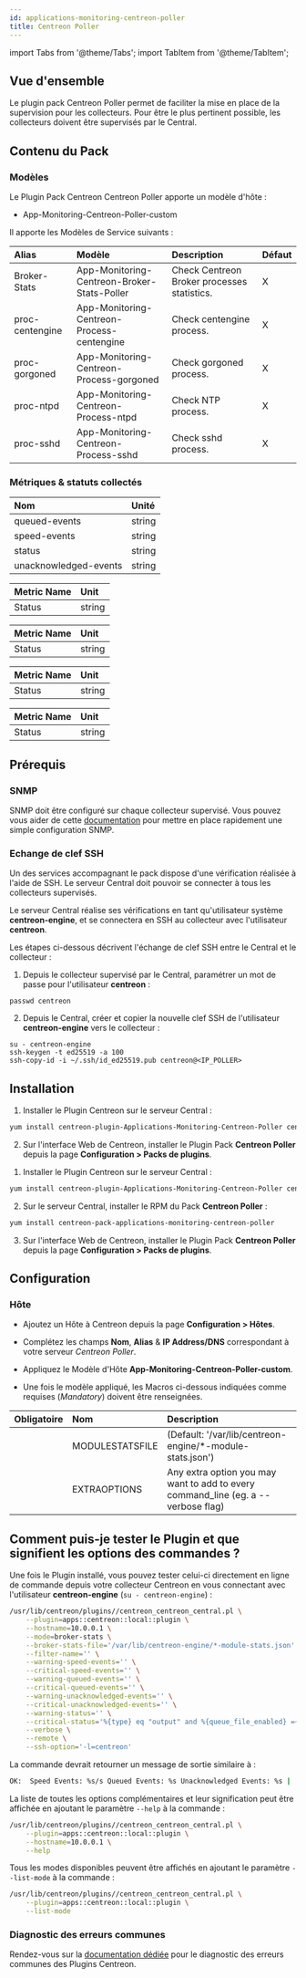 ```yaml
---
id: applications-monitoring-centreon-poller
title: Centreon Poller
---
```

import Tabs from '@theme/Tabs';
import TabItem from '@theme/TabItem';


## Vue d'ensemble

Le plugin pack Centreon Poller permet de faciliter la mise en place de la supervision pour les collecteurs. Pour être le plus pertinent possible, les collecteurs doivent être supervisés par le Central.

## Contenu du Pack

### Modèles

Le Plugin Pack Centreon Centreon Poller apporte un modèle d'hôte :

* App-Monitoring-Centreon-Poller-custom

Il apporte les Modèles de Service suivants :

| Alias           | Modèle                                      | Description                                 | Défaut |
| :-------------- | :------------------------------------------ | :------------------------------------------ | :----- |
| Broker-Stats    | App-Monitoring-Centreon-Broker-Stats-Poller | Check Centreon Broker processes statistics. | X      |
| proc-centengine | App-Monitoring-Centreon-Process-centengine  | Check centengine process.                   | X      |
| proc-gorgoned   | App-Monitoring-Centreon-Process-gorgoned    | Check gorgoned process.                     | X      |
| proc-ntpd       | App-Monitoring-Centreon-Process-ntpd        | Check NTP process.                          | X      |
| proc-sshd       | App-Monitoring-Centreon-Process-sshd        | Check sshd process.                         | X      |

### Métriques & statuts collectés

<Tabs groupId="sync">
<TabItem value="proc-sshd" label="proc-sshd">

| Nom                   | Unité  |
| :-------------------- | :----- |
| queued-events         | string |
| speed-events          | string |
| status                | string |
| unacknowledged-events | string |

</TabItem>
<TabItem value="proc-centegine" label="proc-centegine">

| Metric Name | Unit   |
| :---------- | :----- |
| Status      | string |

</TabItem>
<TabItem value="proc-gorgoned" label="proc-gorgoned">

| Metric Name | Unit   |
| :---------- | :----- |
| Status      | string |

</TabItem>
<TabItem value="proc-ntpd" label="proc-ntpd">

| Metric Name | Unit   |
| :---------- | :----- |
| Status      | string |

</TabItem>
<TabItem value="proc-sshd" label="proc-sshd">

| Metric Name | Unit   |
| :---------- | :----- |
| Status      | string |

</TabItem>
</Tabs>

## Prérequis

### SNMP

SNMP doit être configuré sur chaque collecteur supervisé. Vous pouvez vous aider de cette [documentation](operatingsystems-linux-snmp#prerequisites) pour mettre en place rapidement une simple configuration SNMP. 

### Echange de clef SSH

Un des services accompagnant le pack dispose d'une vérification réalisée à l'aide de SSH. Le serveur Central doit pouvoir se connecter à tous les collecteurs supervisés. 

Le serveur Central réalise ses vérifications en tant qu'utilisateur système **centreon-engine**, et se connectera en SSH au collecteur avec l'utilisateur **centreon**.

Les étapes ci-dessous décrivent l'échange de clef SSH entre le Central et le collecteur : 

1. Depuis le collecteur supervisé par le Central, paramétrer un mot de passe pour l'utilisateur **centreon** :

```
passwd centreon
```

2. Depuis le Central, créer et copier la nouvelle clef SSH de l'utilisateur **centreon-engine** vers le collecteur : 

```
su - centreon-engine
ssh-keygen -t ed25519 -a 100
ssh-copy-id -i ~/.ssh/id_ed25519.pub centreon@<IP_POLLER>
```

## 

## Installation

<Tabs groupId="sync">
<TabItem value="Online License" label="Online License">

1. Installer le Plugin Centreon sur le serveur Central :

```bash
yum install centreon-plugin-Applications-Monitoring-Centreon-Poller centreon-plugin-Operatingsystems-Linux-Snmp
```

2. Sur l'interface Web de Centreon, installer le Plugin Pack **Centreon Poller** depuis la page **Configuration > Packs de plugins**.

</TabItem>
<TabItem value="Offline License" label="Offline License">

1. Installer le Plugin Centreon sur le serveur Central :

```bash
yum install centreon-plugin-Applications-Monitoring-Centreon-Poller centreon-plugin-Operatingsystems-Linux-Snmp
```

2. Sur le serveur Central, installer le RPM du Pack **Centreon Poller** :

 ```bash
yum install centreon-pack-applications-monitoring-centreon-poller
 ```

3. Sur l'interface Web de Centreon, installer le Plugin Pack **Centreon Poller** depuis la page **Configuration > Packs de plugins**.

</TabItem>
</Tabs>

## Configuration

### Hôte

* Ajoutez un Hôte à Centreon depuis la page **Configuration > Hôtes**.
* Complétez les champs **Nom**, **Alias** & **IP Address/DNS** correspondant à votre serveur *Centreon Poller*.
* Appliquez le Modèle d'Hôte **App-Monitoring-Centreon-Poller-custom**.

* Une fois le modèle appliqué, les Macros ci-dessous indiquées comme requises (*Mandatory*) doivent être renseignées.

| Obligatoire | Nom             | Description                                                  |
| :---------- | :-------------- | :----------------------------------------------------------- |
|             | MODULESTATSFILE | (Default: '/var/lib/centreon-engine/*-module-stats.json')    |
|             | EXTRAOPTIONS    | Any extra option you may want to add to every command\_line (eg. a --verbose flag) |

## Comment puis-je tester le Plugin et que signifient les options des commandes ? 

Une fois le Plugin installé, vous pouvez tester celui-ci directement en ligne de commande depuis votre collecteur Centreon en vous connectant avec l'utilisateur **centreon-engine** (`su - centreon-engine`) :

```bash
/usr/lib/centreon/plugins//centreon_centreon_central.pl \
    --plugin=apps::centreon::local::plugin \
    --hostname=10.0.0.1 \
    --mode=broker-stats \
    --broker-stats-file='/var/lib/centreon-engine/*-module-stats.json' \
    --filter-name='' \
    --warning-speed-events='' \
    --critical-speed-events='' \
    --warning-queued-events='' \
    --critical-queued-events='' \
    --warning-unacknowledged-events='' \
    --critical-unacknowledged-events='' \
    --warning-status='' \
    --critical-status='%{type} eq "output" and %{queue_file_enabled} =~ /true/i' \
    --verbose \
    --remote \
    --ssh-option='-l=centreon'
```

La commande devrait retourner un message de sortie similaire à :

```bash
OK:  Speed Events: %s/s Queued Events: %s Unacknowledged Events: %s | 
```

La liste de toutes les options complémentaires et leur signification peut être affichée en ajoutant le paramètre `--help` à la commande :

```bash
/usr/lib/centreon/plugins//centreon_centreon_central.pl \
    --plugin=apps::centreon::local::plugin \
    --hostname=10.0.0.1 \
    --help
```

Tous les modes disponibles peuvent être affichés en ajoutant le paramètre `--list-mode` à la commande :

```bash
/usr/lib/centreon/plugins//centreon_centreon_central.pl \
    --plugin=apps::centreon::local::plugin \
    --list-mode
```

### Diagnostic des erreurs communes

Rendez-vous sur la [documentation dédiée](../tutorials/troubleshooting-plugins) pour le diagnostic des erreurs communes des Plugins Centreon.